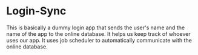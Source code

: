 # Login-Sync
This is basically a dummy login app that sends the user's name and the name of the app to the online database. It helps us keep track of whoever uses our app. It uses job scheduler to automatically communicate with the online database. 
